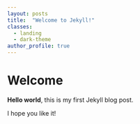 ```yaml
---
layout: posts
title:  "Welcome to Jekyll!"
classes:
  - landing
  - dark-theme
author_profile: true
---
```


# Welcome

**Hello world**, this is my first Jekyll blog post.

I hope you like it!

